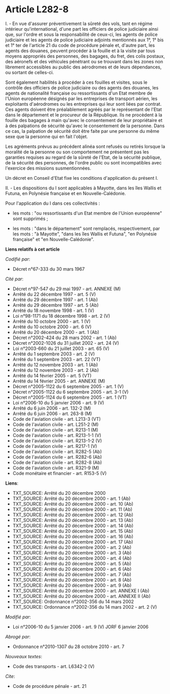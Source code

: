 # Article L282-8

I. - En vue d'assurer préventivement la sûreté des vols, tant en régime intérieur qu'international, d'une part les officiers
de police judiciaire ainsi que, sur l'ordre et sous la responsabilité de ceux-ci, les agents de police judiciaire et les
agents de police judiciaire adjoints mentionnés aux 1°, 1° bis et 1° ter de l'article 21 du code de procédure pénale et,
d'autre part, les agents des douanes, peuvent procéder à la fouille et à la visite par tous moyens appropriés des personnes,
des bagages, du fret, des colis postaux, des aéronefs et des véhicules pénétrant ou se trouvant dans les zones non librement
accessibles au public des aérodromes et de leurs dépendances, ou sortant de celles-ci.

Sont également habilités à procéder à ces fouilles et visites, sous le contrôle des officiers de police judiciaire ou des
agents des douanes, les agents de nationalité française ou ressortissants d'un Etat membre de l'Union européenne désignés par
les entreprises de transport aérien, les exploitants d'aérodromes ou les entreprises qui leur sont liées par contrat. Ces
agents doivent être préalablement agréés par le représentant de l'Etat dans le département et le procureur de la République.
Ils ne procèdent à la fouille des bagages à main qu'avec le consentement de leur propriétaire et à des palpations de sécurité
qu'avec le consentement de la personne. Dans ce cas, la palpation de sécurité doit être faite par une personne du même sexe
que la personne qui en fait l'objet.

Les agréments prévus au précédent alinéa sont refusés ou retirés lorsque la moralité de la personne ou son comportement ne
présentent pas les garanties requises au regard de la sûreté de l'Etat, de la sécurité publique, de la sécurité des
personnes, de l'ordre public ou sont incompatibles avec l'exercice des missions susmentionnées.

Un décret en Conseil d'Etat fixe les conditions d'application du présent I.

II. - Les dispositions du I sont applicables à Mayotte, dans les îles Wallis et Futuna, en Polynésie française et en
Nouvelle-Calédonie.

Pour l'application du I dans ces collectivités :

- les mots : "ou ressortissants d'un Etat membre de l'Union européenne" sont supprimés ;

- les mots : "dans le département" sont remplacés, respectivement, par les mots : "à Mayotte", "dans les îles Wallis et
Futuna", "en Polynésie française" et "en Nouvelle-Calédonie".

**Liens relatifs à cet article**

_Codifié par_:

  - Décret n°67-333 du 30 mars 1967

_Cité par_:

  - Décret n°97-547 du 29 mai 1997 - art. ANNEXE (M)
  - Arrêté du 22 décembre 1997 - art. 5 (V)
  - Arrêté du 29 décembre 1997 - art. 1 (Ab)
  - Arrêté du 29 décembre 1997 - art. 5 (Ab)
  - Arrêté du 18 novembre 1998 - art. 1 (V)
  - Loi n°98-1171 du 18 décembre 1998 - art. 2 (V)
  - Arrêté du 10 octobre 2000 - art. 1 (V)
  - Arrêté du 10 octobre 2000 - art. 6 (V)
  - Arrêté du 20 décembre 2000 - art. 1 (Ab)
  - Décret n°2002-424 du 28 mars 2002 - art. 1 (Ab)
  - Décret n°2002-1026 du 31 juillet 2002 - art. 24 (V)
  - Loi n°2003-660 du 21 juillet 2003 - art. 65 (V)
  - Arrêté du 1 septembre 2003 - art. 2 (V)
  - Arrêté du 1 septembre 2003 - art. 22 (VT)
  - Arrêté du 12 novembre 2003 - art. 1 (Ab)
  - Arrêté du 12 novembre 2003 - art. 2 (Ab)
  - Arrêté du 14 février 2005 - art. 5 (VT)
  - Arrêté du 14 février 2005 - art. ANNEXE (M)
  - Décret n°2005-1122 du 6 septembre 2005 - art. 1 (V)
  - Décret n°2005-1122 du 6 septembre 2005 - art. 3-1 (V)
  - Décret n°2005-1124 du 6 septembre 2005 - art. 1 (VT)
  - Loi n°2006-10 du 5 janvier 2006 - art. 9 (V)
  - Arrêté du 6 juin 2006 - art. 132-2 (M)
  - Arrêté du 6 juin 2006 - art. 263-8 (M)
  - Code de l'aviation civile - art. L213-3 (VT)
  - Code de l'aviation civile - art. L251-2 (M)
  - Code de l'aviation civile - art. R213-1 (M)
  - Code de l'aviation civile - art. R213-1-1 (V)
  - Code de l'aviation civile - art. R213-1-2 (V)
  - Code de l'aviation civile - art. R217-1 (V)
  - Code de l'aviation civile - art. R282-5 (Ab)
  - Code de l'aviation civile - art. R282-6 (Ab)
  - Code de l'aviation civile - art. R282-8 (Ab)
  - Code de l'aviation civile - art. R321-9 (M)
  - Code monétaire et financier - art. R153-5 (V)

**Liens**:

  - TXT_SOURCE: Arrêté du 20 décembre 2000
  - TXT_SOURCE: Arrêté du 20 décembre 2000 - art. 1 (Ab)
  - TXT_SOURCE: Arrêté du 20 décembre 2000 - art. 10 (Ab)
  - TXT_SOURCE: Arrêté du 20 décembre 2000 - art. 11 (Ab)
  - TXT_SOURCE: Arrêté du 20 décembre 2000 - art. 12 (Ab)
  - TXT_SOURCE: Arrêté du 20 décembre 2000 - art. 13 (Ab)
  - TXT_SOURCE: Arrêté du 20 décembre 2000 - art. 14 (Ab)
  - TXT_SOURCE: Arrêté du 20 décembre 2000 - art. 15 (Ab)
  - TXT_SOURCE: Arrêté du 20 décembre 2000 - art. 16 (Ab)
  - TXT_SOURCE: Arrêté du 20 décembre 2000 - art. 17 (Ab)
  - TXT_SOURCE: Arrêté du 20 décembre 2000 - art. 2 (Ab)
  - TXT_SOURCE: Arrêté du 20 décembre 2000 - art. 3 (Ab)
  - TXT_SOURCE: Arrêté du 20 décembre 2000 - art. 4 (Ab)
  - TXT_SOURCE: Arrêté du 20 décembre 2000 - art. 5 (Ab)
  - TXT_SOURCE: Arrêté du 20 décembre 2000 - art. 6 (Ab)
  - TXT_SOURCE: Arrêté du 20 décembre 2000 - art. 7 (Ab)
  - TXT_SOURCE: Arrêté du 20 décembre 2000 - art. 8 (Ab)
  - TXT_SOURCE: Arrêté du 20 décembre 2000 - art. 9 (Ab)
  - TXT_SOURCE: Arrêté du 20 décembre 2000 - art. ANNEXE I (Ab)
  - TXT_SOURCE: Arrêté du 20 décembre 2000 - art. ANNEXE II (Ab)
  - TXT_SOURCE: Ordonnance n°2002-356 du 14 mars 2002
  - TXT_SOURCE: Ordonnance n°2002-356 du 14 mars 2002 - art. 2 (V)

_Modifié par_:

  - Loi n°2006-10 du 5 janvier 2006 - art. 9 (V) JORF 6 janvier 2006

_Abrogé par_:

  - Ordonnance n°2010-1307 du 28 octobre 2010 - art. 7

_Nouveaux textes_:

  - Code des transports - art. L6342-2 (V)

_Cite_:

  - Code de procédure pénale - art. 21
